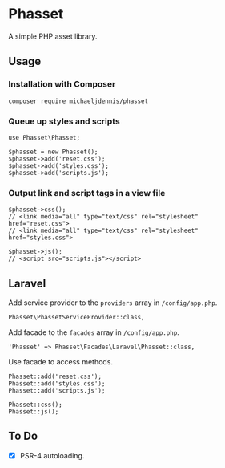 # Phasset

A simple PHP asset library.

## Usage

### Installation with Composer

```
composer require michaeljdennis/phasset
```

### Queue up styles and scripts

```
use Phasset\Phasset;

$phasset = new Phasset();
$phasset->add('reset.css');
$phasset->add('styles.css');
$phasset->add('scripts.js');
```

### Output link and script tags in a view file

```
$phasset->css();
// <link media="all" type="text/css" rel="stylesheet" href="reset.css">
// <link media="all" type="text/css" rel="stylesheet" href="styles.css">

$phasset->js();
// <script src="scripts.js"></script>
```

## Laravel

Add service provider to the `providers` array in `/config/app.php`.

```
Phasset\PhassetServiceProvider::class,
```

Add facade to the `facades` array in `/config/app.php`.

```
'Phasset' => Phasset\Facades\Laravel\Phasset::class,
```

Use facade to access methods.

```
Phasset::add('reset.css');
Phasset::add('styles.css');
Phasset::add('scripts.js');

Phasset::css();
Phasset::js();
```

## To Do

- [x] PSR-4 autoloading.
